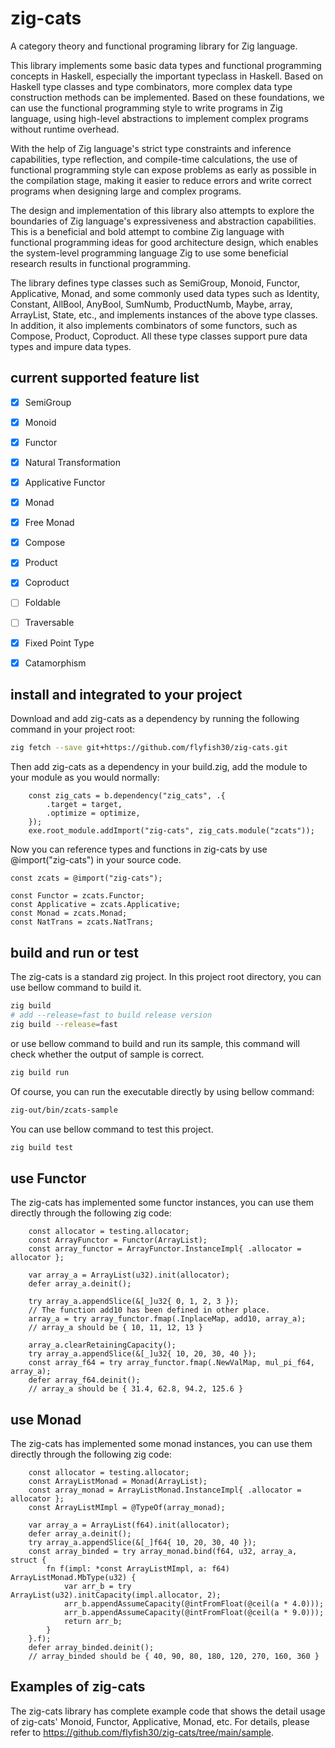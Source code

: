 # zig-cats
A category theory and functional programing library for Zig language.

This library implements some basic data types and functional programming concepts in Haskell, especially the important typeclass in Haskell. Based on Haskell type classes and type combinators, more complex data type construction methods can be implemented. Based on these foundations, we can use the functional programming style to write programs in Zig language, using high-level abstractions to implement complex programs without runtime overhead.

With the help of Zig language's strict type constraints and inference capabilities, type reflection, and compile-time calculations, the use of functional programming style can expose problems as early as possible in the compilation stage, making it easier to reduce errors and write correct programs when designing large and complex programs.

The design and implementation of this library also attempts to explore the boundaries of Zig language's expressiveness and abstraction capabilities. This is a beneficial and bold attempt to combine Zig language with functional programming ideas for good architecture design, which enables the system-level programming language Zig to use some beneficial research results in functional programming.

The library defines type classes such as SemiGroup, Monoid, Functor, Applicative, Monad, and some commonly used data types such as Identity, Constant, AllBool, AnyBool, SumNumb, ProductNumb, Maybe, array, ArrayList, State, etc., and implements instances of the above type classes. In addition, it also implements combinators of some functors, such as Compose, Product, Coproduct. All these type classes support pure data types and impure data types.

## current supported feature list
- [x] SemiGroup
- [x] Monoid

- [x] Functor
- [x] Natural Transformation
- [x] Applicative Functor
- [x] Monad
- [x] Free Monad

- [x] Compose
- [x] Product
- [x] Coproduct

- [ ] Foldable
- [ ] Traversable
- [x] Fixed Point Type
- [x] Catamorphism

## install and integrated to your project
Download and add zig-cats as a dependency by running the following command in your project root:
```bash
zig fetch --save git+https://github.com/flyfish30/zig-cats.git
```
Then add zig-cats as a dependency in your build.zig, add the module to your module as you would normally:
```
    const zig_cats = b.dependency("zig_cats", .{
        .target = target,
        .optimize = optimize,
    });
    exe.root_module.addImport("zig-cats", zig_cats.module("zcats"));
```
Now you can reference types and functions in zig-cats by use @import("zig-cats") in your source code.
```zig
const zcats = @import("zig-cats");

const Functor = zcats.Functor;
const Applicative = zcats.Applicative;
const Monad = zcats.Monad;
const NatTrans = zcats.NatTrans;
```

## build and run or test
The zig-cats is a standard zig project. In this project root directory, you can use bellow command to build it.
```bash
zig build
# add --release=fast to build release version
zig build --release=fast
```
or use bellow command to build and run its sample, this command will check whether the output of sample is correct.
```bash
zig build run
```
Of course, you can run the executable directly by using bellow command:
```bash
zig-out/bin/zcats-sample
```
You can use bellow command to test this project.
```bash
zig build test
```

## use Functor
The zig-cats has implemented some functor instances, you can use them directly through the following zig code:
```zig
    const allocator = testing.allocator;
    const ArrayFunctor = Functor(ArrayList);
    const array_functor = ArrayFunctor.InstanceImpl{ .allocator = allocator };

    var array_a = ArrayList(u32).init(allocator);
    defer array_a.deinit();

    try array_a.appendSlice(&[_]u32{ 0, 1, 2, 3 });
    // The function add10 has been defined in other place.
    array_a = try array_functor.fmap(.InplaceMap, add10, array_a);
    // array_a should be { 10, 11, 12, 13 }

    array_a.clearRetainingCapacity();
    try array_a.appendSlice(&[_]u32{ 10, 20, 30, 40 });
    const array_f64 = try array_functor.fmap(.NewValMap, mul_pi_f64, array_a);
    defer array_f64.deinit();
    // array_a should be { 31.4, 62.8, 94.2, 125.6 }
```
## use Monad
The zig-cats has implemented some monad instances, you can use them directly through the following zig code:
```zig
    const allocator = testing.allocator;
    const ArrayListMonad = Monad(ArrayList);
    const array_monad = ArrayListMonad.InstanceImpl{ .allocator = allocator };
    const ArrayListMImpl = @TypeOf(array_monad);

    var array_a = ArrayList(f64).init(allocator);
    defer array_a.deinit();
    try array_a.appendSlice(&[_]f64{ 10, 20, 30, 40 });
    const array_binded = try array_monad.bind(f64, u32, array_a, struct {
        fn f(impl: *const ArrayListMImpl, a: f64) ArrayListMonad.MbType(u32) {
            var arr_b = try ArrayList(u32).initCapacity(impl.allocator, 2);
            arr_b.appendAssumeCapacity(@intFromFloat(@ceil(a * 4.0)));
            arr_b.appendAssumeCapacity(@intFromFloat(@ceil(a * 9.0)));
            return arr_b;
        }
    }.f);
    defer array_binded.deinit();
    // array_binded should be { 40, 90, 80, 180, 120, 270, 160, 360 }
```

## Examples of zig-cats
The zig-cats library has complete example code that shows the detail usage of zig-cats' Monoid, Functor, Applicative, Monad, etc. 
For details, please refer to https://github.com/flyfish30/zig-cats/tree/main/sample.
